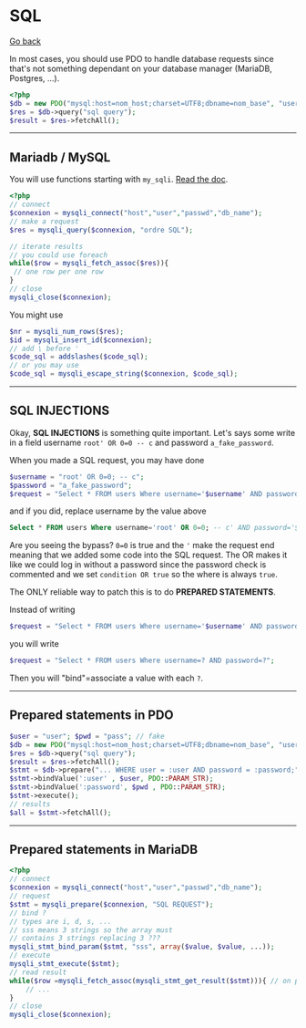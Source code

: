 # SQL

[Go back](..)

In most cases, you should use PDO to handle database requests
since that's not something dependant on your database manager 
(MariaDB, Postgres, ...).

```php
<?php
$db = new PDO("mysql:host=nom_host;charset=UTF8;dbname=nom_base", "user","password");
$res = $db->query("sql query");
$result = $res->fetchAll();
```

<hr class="sr">

## Mariadb / MySQL

You will use functions starting with ``my_sqli``.
[Read the doc](https://www.php.net/manual/en/book.mysqli.php).

```php
<?php
// connect
$connexion = mysqli_connect("host","user","passwd","db_name");
// make a request
$res = mysqli_query($connexion, "ordre SQL");

// iterate results
// you could use foreach
while($row = mysqli_fetch_assoc($res)){
 // one row per one row
}
// close
mysqli_close($connexion);
```

You might use

```php
$nr = mysqli_num_rows($res);
$id = mysqli_insert_id($connexion);
// add \ before '
$code_sql = addslashes($code_sql);
// or you may use
$code_sql = mysqli_escape_string($connexion, $code_sql);
```

<hr class="sr">

## SQL INJECTIONS

Okay, **SQL INJECTIONS** is something quite important. Let's says
some write in a field username `root' OR 0=0 -- c`
and password ``a_fake_password``.

When you made a SQL request, you may
have done
```php
$username = "root' OR 0=0; -- c";
$password = "a_fake_password";
$request = "Select * FROM users Where username='$username' AND password='$password'";
```
and if you did, replace username by the value
above

```sql
Select * FROM users Where username='root' OR 0=0; -- c' AND password='$password';
```

Are you seeing the bypass? ``0=0`` is true and the `'` make the request end
meaning that we added some code into the SQL request. The OR makes it like
we could log in without a password since the password check is commented and
we set ``condition OR true`` so the where is always `true`.

The ONLY reliable way to patch this is to do **PREPARED STATEMENTS**.

Instead of writing
```php
$request = "Select * FROM users Where username='$username' AND password='$password'";
```
you will write
```php
$request = "Select * FROM users Where username=? AND password=?";
```
Then you will "bind"=associate a value with each ``?``.

<hr class="sr">

## Prepared statements in PDO

```php
$user = "user"; $pwd = "pass"; // fake
$db = new PDO("mysql:host=nom_host;charset=UTF8;dbname=nom_base", "user","password");
$res = $db->query("sql query");
$result = $res->fetchAll();
$stmt = $db->prepare("... WHERE user = :user AND password = :password;");
$stmt->bindValue(':user' , $user, PDO::PARAM_STR);
$stmt->bindValue(':password', $pwd , PDO::PARAM_STR);
$stmt->execute();
// results
$all = $stmt->fetchAll();
```

<hr class="sr">

## Prepared statements in MariaDB

```php
<?php
// connect
$connexion = mysqli_connect("host","user","passwd","db_name");
// request
$stmt = mysqli_prepare($connexion, "SQL REQUEST");
// bind ?
// types are i, d, s, ...
// sss means 3 strings so the array must
// contains 3 strings replacing 3 ???
mysqli_stmt_bind_param($stmt, "sss", array($value, $value, ...));
// execute
mysqli_stmt_execute($stmt);
// read result
while($row =mysqli_fetch_assoc(mysqli_stmt_get_result($stmt))){ // on peut faire un foreach
    // ...
}
// close
mysqli_close($connexion);
```